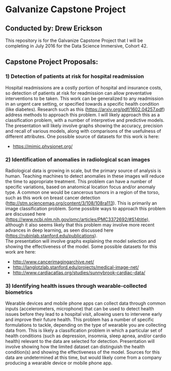 # Galvanize Capstone Project

## Conducted by: Drew Erickson

This repository is for the Galvanize Capstone Project that I will be completing in July 2016 for the Data Science Immersive, Cohort 42.

## Capstone Project Proposals:

### 1) Detection of patients at risk for hospital readmission
 
Hospital readmissions are a costly portion of hospital and insurance costs, so detection of patients at risk for 
readmission can allow preventative interventions to be taken.  This work can be generalized to any readmission in an
urgent care setting, or specified towards a specific health condition (like diabetes).  Research such as this 
(https://arxiv.org/pdf/1602.04257.pdf) address methods to approach this problem.  I will likely approach this as a 
classification problem, with a number of interpretive and predictive models.  The presentation will likely involve
graphs showing the accuracy, precision and recall of various models, along with comparisons of the usefulness of 
different attributes.  One possible source of datasets for this work is here:
- https://mimic.physionet.org/

### 2) Identification of anomalies in radiological scan images

Radiological data is growing in scale, but the primary source of analysis is human.  Teaching machines to detect
anomalies in these images will reduce the time to appropriate treatment.  This problem can have a number of specific
variations, based on anatomical location focus and/or anomaly type.  A common one would be cancerous tumors in a region
of the torso, such as this work on breast cancer detection (http://stm.sciencemag.org/content/3/108/108ra113).  This is
primarily an image classification problem.  Some possible ways to approach this problem are discussed here 
(https://www.ncbi.nlm.nih.gov/pmc/articles/PMC3372692/#S14title), although it also seems likely that this problem may 
involve more recent advances in deep learning, as seen discussed here (https://rubinlab.stanford.edu/publications).  
The presentation will involve graphs explaining the model selection and showing the effectiveness of the model.  Some 
possible datasets for this work are here:
- http://www.cancerimagingarchive.net/
- http://langlotzlab.stanford.edu/projects/medical-image-net/
- http://www.cardiacatlas.org/studies/sunnybrook-cardiac-data/
 
### 3) Identifying health issues through wearable-collected biometrics
 
Wearable devices and mobile phone apps can collect data through common inputs (accelerometers, microphone) that
can be used to detect health issues before they lead to a hospital visit, allowing users to intervene early and improve
their future health.  This problem has a number of specific formulations to tackle, depending on the type of wearable
you are collecting data from.  This is likely a classification problem in which a particular set of health conditions
(such as depression, insomnia, sleep apnea, and/or cardio health) relevant to the data are selected for detection.
Presentation will involve showing how the limited dataset can distinguish the health condition(s) and showing the
effectiveness of the model.  Sources for this data are undetermined at this time, but would likely come from a company
producing a wearable device or mobile phone app.

